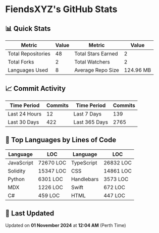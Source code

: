 # FiendsXYZ's GitHub Stats

## 📊 Quick Stats

| Metric               | Value       | Metric               | Value       |
|----------------------|-------------|----------------------|-------------|
| Total Repositories   | 48 | Total Stars Earned   | 2 |
| Total Forks          | 2 | Total Watchers       | 2 |
| Languages Used       | 8 | Average Repo Size    | 124.96 MB |

## 📈 Commit Activity

| Time Period      | Commits      | Time Period      | Commits      |
|------------------|--------------|------------------|--------------|
| Last 24 Hours    | 12 | Last 7 Days      | 139 |
| Last 30 Days     | 422 | Last 365 Days    | 2765 |

## 📝 Top Languages by Lines of Code

| Language       | LOC        | Language       | LOC        |
|----------------|------------|----------------|------------|
| JavaScript       | 72670 LOC  | TypeScript       | 26832 LOC  |
| Solidity       | 15347 LOC  | CSS       | 14861 LOC  |
| Python       | 6301 LOC  | Handlebars       | 3573 LOC  |
| MDX       | 1226 LOC  | Swift       | 672 LOC  |
| C#       | 459 LOC  | HTML       | 447 LOC  |

## 📅 Last Updated

Updated on **01 November 2024** at **12:04 AM** (Perth Time)
